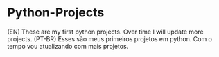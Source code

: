 # Python-Projects
(EN) These are my first python projects. Over time I will update more projects. (PT-BR) Esses são meus primeiros projetos em python. Com o tempo vou atualizando com mais projetos.
